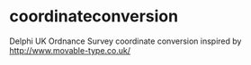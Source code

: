 coordinateconversion
====================

Delphi UK Ordnance Survey coordinate conversion inspired by http://www.movable-type.co.uk/
